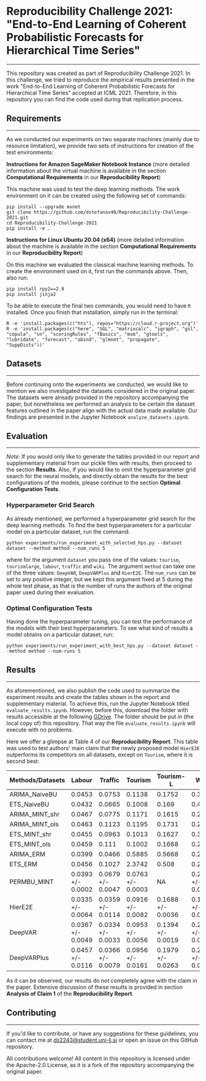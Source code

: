 # Reproducibility Challenge 2021: "End-to-End Learning of Coherent Probabilistic Forecasts for Hierarchical Time Series"

---
This repository was created as part of Reproducibility Challenge 2021. In this challenge, we tried to reproduce the 
empirical results presented in the work "End-to-End Learning of Coherent Probabilistic Forecasts for Hierarchical 
Time Series" accepted at ICML 2021. Therefore, in this repository you can find the code used during that replication 
process.



## Requirements

---
As we conducted our experiments on two separate machines (mainly due to resource limitation), we provide two sets of 
instructions for creation of the test environments:

**Instructions for Amazon SageMaker Notebook Instance** (more detailed information about the virtual machine is 
available in the section **Computational Requirements** in our **Reproducibility Report**)

This machine was used to test the deep learning methods. The work environment on it can be created 
using the following set of commands:

```
pip install --upgrade mxnet
git clone https://github.com/dstefanov46/Reproducibility-Challenge-2021.git
cd Reproducibility-Challenge-2021
pip install -e .
```

**Instructions for Linux Ubuntu 20.04 (x64)** (more detailed information about the machine is 
available in the section **Computational Requirements** in our **Reproducibility Report**)

On this machine we evaluated the classical machine learning methods. To create the environment used on it, first run 
the commands above. Then, also run:

```
pip install rpy2==2.9
pip install jinja2
```

To be able to execute the final two commands, you would need to have `R` installed. Once you finish that installation, 
simply run in the terminal:
```
R -e 'install.packages(c("hts"), repos="https://cloud.r-project.org")'
R -e 'install.packages(c("here", "SGL", "matrixcalc", "igraph", "gsl", "copula", "sn", "scoringRules", "fBasics", "msm", "gtools", "lubridate", "forecast", "abind", "glmnet", "propagate", "SuppDists"))'
```

## Datasets 

---
Before continuing onto the experiments we conducted, we would like to mention we also investigated the datasets considered 
in the original paper. The datasets were already provided in the repository accompanying the paper, but nonetheless we 
performed an analysis to be certain the dataset features outlined in the paper align with the actual data made
available. Our findings are presented in the Jupyter Notebook `analyze_datasets.ipynb`.



## Evaluation

---
*Note*: If you would only like to generate the tables provided in our report and supplementary
material from our pickle files with results, then proceed to the section **Results**. Also, if you 
would like to omit the hyperparameter grid search for the neural models, and directly obtain the results for the best 
configurations of the models, please continue to the section **Optimal Configuration Tests**.

### Hyperparameter Grid Search 


As already mentioned, we performed a hyperparameter grid search for the deep learning methods. To find the best
hyperparameters for a particular model on a particular dataset, run the command:

```angular2html
python experiments/run_experiment_with_selected_hps.py --dataset dataset --method method --num_runs 5
```
where for the argument `dataset` you pass one of the values: `tourism`, `tourismlarge`, `labour`, `traffic` and `wiki`.
The argument `method` can take one of the three values: `DeepVAR`, `DeepVARPlus` and `HierE2E`. The `num_runs` can be 
set to any positive integer, but we kept this argument fixed at 5 during the whole test phase, as that is the number of
runs the authors of the original paper used during their evaluation.

### Optimal Configuration Tests
Having done the hyperparameter tuning, you can test the performance of the models with their best hyperparameters. To 
see what kind of results a model obtains on a particular dataset, run:

```angular2html
python experiments/run_experiment_with_best_hps.py --dataset dataset --method method --num-runs 5
```

## Results

---
As aforementioned, we also publish the code used to summarize the experiment results and create the tables shown in the 
report and supplementary material. To achieve this, run the Jupyter Notebook titled `evaluate_results.ipynb`. However, 
before this, download the folder with results accessible at the following [GDrive](https://drive.google.com/drive/folders/1TICOt9KUshRglZs8GnDCpNLbjnjcC0Dv?usp=sharing). 
The folder should be put in (the local copy of) this repository. That way the file `evaluate_results.ipynb` will execute with no
problems. 

Here we offer a glimpse at Table 4 of our **Reproducibility Report**. This table was used to test authors' main claim that the newly proposed model `HierE2E` 
outperforms its competitors on all datasets, except on `Tourism`, where it is second best:

|Methods/Datasets | Labour | Traffic | Tourism |Tourism-L |Wiki |
|--------|--------|---------|---------|--------------------|--------------------|
|ARIMA\_NaiveBU   |   0.0453 |     0.0753 |     0.1138 |     0.1752 |     0.3776 |
|ETS\_NaiveBU    |     0.0432 |     0.0665 |     0.1008 |      0.169 |     0.4673 |
|ARIMA\_MINT\_shr |     0.0467 |     0.0775 |     0.1171 |     0.1615 |     0.2466 |
|ARIMA\_MINT\_ols |     0.0463 |     0.1123 |     0.1195 |     0.1731 |     0.2782 |
|ETS\_MINT\_shr   |     0.0455 |     0.0963 |     0.1013 |     0.1627 |     0.3622 |
|ETS\_MINT\_ols   |     0.0459 |      0.111 |     0.1002 |     0.1668 |     0.2702 |
|ARIMA\_ERM      |     0.0399 |     0.0466 |     0.5885 |     0.5668 |     0.2195 |
|ETS\_ERM        |     0.0456 |     0.1027 |     2.3742 |      0.508 |     0.2217 |
|PERMBU\_MINT    |  0.0393 +/- 0.0002 |  0.0679 +/- 0.0047 |  0.0763 +/- 0.0003 |                 NA |     0.279 +/- 0.02 |
|HierE2E        |  0.0335 +/- 0.0064 |  0.0359 +/- 0.0114 |  0.0916 +/- 0.0082 |  0.1688 +/- 0.0036 |  0.1629 +/- 0.0056 |
|DeepVAR        |  0.0367 +/- 0.0049 |  0.0334 +/- 0.0033 |  0.0953 +/- 0.0056 |  0.1394 +/- 0.0019 |  0.2081 +/- 0.0059 |
|DeepVARPlus    |  0.0457 +/- 0.0116 |  0.0366 +/- 0.0079 |  0.0956 +/- 0.0161 |  0.1979 +/- 0.0263 |   0.2053 +/- 0.013 |

As it can be observed, our results do not completely agree with the claim in the paper. Extensive discussion of these 
results is provided in section **Analysis of Claim 1** of the **Reproducibility Report**.

## Contributing 

---
If you'd like to contribute, or have any suggestions for these guidelines, you can contact me at 
[ds2243@student.uni-lj.si](https://accounts.google.com/ServiceLogin/signinchooser?service=mail&passive=1209600&osid=1&continue=https%3A%2F%2Fmail.google.com%2Fmail%2Fu%2F0%2F&followup=https%3A%2F%2Fmail.google.com%2Fmail%2Fu%2F0%2F&emr=1&flowName=GlifWebSignIn&flowEntry=ServiceLogin) or open an issue on this GitHub repository.

All contributions welcome! All content in this repository is licensed under the Apache-2.0 License, as it is a fork of 
the repository accompanying the original paper.